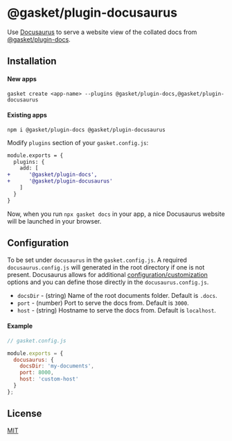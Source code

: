 # @gasket/plugin-docusaurus

Use [Docusaurus] to serve a website view of the collated docs from
[@gasket/plugin-docs].

## Installation

#### New apps

```
gasket create <app-name> --plugins @gasket/plugin-docs,@gasket/plugin-docusaurus
```
#### Existing apps

```
npm i @gasket/plugin-docs @gasket/plugin-docusaurus
```

Modify `plugins` section of your `gasket.config.js`:

```diff
module.exports = {
  plugins: {
    add: [
+      '@gasket/plugin-docs',
+      '@gasket/plugin-docusaurus'
    ]
  }
}
```

Now, when you run `npx gasket docs` in your app, a nice Docusaurus website will be
launched in your browser.


## Configuration

To be set under `docusaurus` in the `gasket.config.js`. A required `docusaurus.config.js` will generated in the root directory if one is not present. Docusaurus allows for additional [configuration/customization](https://docusaurus.io/docs/api/docusaurus-config) options and you can define those directly in the `docusaurus.config.js`.

- `docsDir` - (string) Name of the root documents folder. Default is `.docs`.
- `port` - (number) Port to serve the docs from. Default is `3000`.
- `host` - (string) Hostname to serve the docs from. Default is `localhost`.

#### Example
```js
// gasket.config.js

module.exports = {
  docusaurus: {
    docsDir: 'my-documents',
    port: 8000,
    host: 'custom-host'
  }
};
```

## License

[MIT](./LICENSE.md)

<!-- LINKS -->
[Docusaurus]: https://docusaurus.io/
[@gasket/plugin-docs]: /packages/gasket-plugin-docs/README.md
